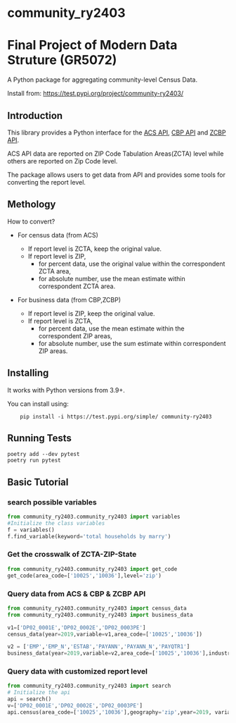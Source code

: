 community_ry2403
=============

Final Project of Modern Data Struture (GR5072)
=============

A Python package for aggregating community-level Census Data.

Install from: https://test.pypi.org/project/community-ry2403/


Introduction
------------

This library provides a Python interface for the [ACS API](https://www.census.gov/data/developers/data-sets/acs-5year.html), [CBP API](https://www.census.gov/data/developers/data-sets/cbp-nonemp-zbp/cbp-api.html)  and [ZCBP API](https://www.census.gov/data/developers/data-sets/cbp-nonemp-zbp/zbp-api.html).      


ACS API data are reported on ZIP Code Tabulation Areas(ZCTA) level while others are reported on Zip Code level.      

The package allows users to get data from API and provides some tools for converting the report level.   


Methology
------------
How to convert?
* For census data (from ACS)
    - If report level is ZCTA, keep the original value.
    - If report level is ZIP, 
        - for percent data, use the original value within the correspondent ZCTA area, 
        - for absolute number, use the mean estimate within correspondent ZCTA area.

* For business data (from CBP,ZCBP)
    - If report level is ZIP, keep the original value.
    - If report level is ZCTA, 
        - for percent data, use the mean estimate within the correspondent ZIP areas, 
        - for absolute number, use the sum estimate within correspondent ZIP areas.


Installing
----------

It works with Python versions from 3.9+.

You can install using:

```shell
    pip install -i https://test.pypi.org/simple/ community-ry2403
```



Running Tests
-------------

```shell
poetry add --dev pytest
poetry run pytest
```



Basic Tutorial 
--------------


### search possible variables

```python
from community_ry2403.community_ry2403 import variables
#Initialize the class variables
f = variables()   
f.find_variable(keyword='total households by marry')
```

### Get the crosswalk of ZCTA-ZIP-State

```python
from community_ry2403.community_ry2403 import get_code
get_code(area_code=['10025','10036'],level='zip')
```

### Query data from ACS & CBP & ZCBP API

```python
from community_ry2403.community_ry2403 import census_data        
from community_ry2403.community_ry2403 import business_data        

v1=['DP02_0001E','DP02_0002E','DP02_0003PE']
census_data(year=2019,variable=v1,area_code=['10025','10036'])       

v2 = ['EMP','EMP_N','ESTAB','PAYANN','PAYANN_N','PAYQTR1']
business_data(year=2019,variable=v2,area_code=['10025','10036'],industry=72)

```

### Query data with customized report level
```python
from community_ry2403.community_ry2403 import search
# Initialize the api
api = search()  
v=['DP02_0001E','DP02_0002E','DP02_0003PE']
api.census(area_code=['10025','10036'],geography='zip',year=2019, variable=v)
```

